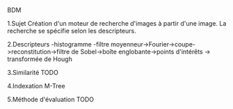 BDM

1.Sujet
Création d'un moteur de recherche d'images à partir d'une image. La recherche se spécifie selon les descripteurs.

2.Descripteurs
-histogramme
-filtre moyenneur->Fourier->coupe->reconstitution->filtre de Sobel->boîte englobante->points d'intérêts
                                                                  -> transformée de Hough

3.Similarité
TODO

4.Indexation
M-Tree

5.Méthode d'évaluation
TODO
